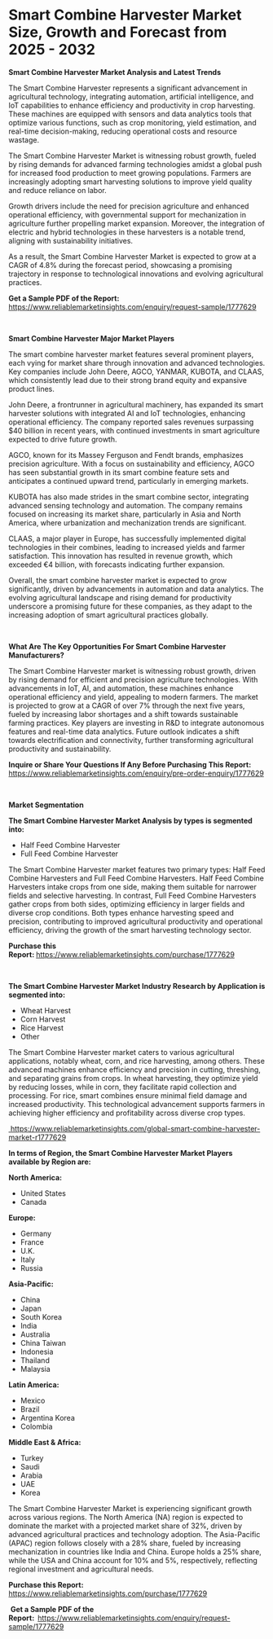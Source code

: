 <p><h1>Smart Combine Harvester Market Size, Growth and Forecast from 2025 - 2032</h1></p><p><strong>Smart Combine Harvester Market Analysis and Latest Trends</strong></p>
<p><p>The Smart Combine Harvester represents a significant advancement in agricultural technology, integrating automation, artificial intelligence, and IoT capabilities to enhance efficiency and productivity in crop harvesting. These machines are equipped with sensors and data analytics tools that optimize various functions, such as crop monitoring, yield estimation, and real-time decision-making, reducing operational costs and resource wastage.</p><p>The Smart Combine Harvester Market is witnessing robust growth, fueled by rising demands for advanced farming technologies amidst a global push for increased food production to meet growing populations. Farmers are increasingly adopting smart harvesting solutions to improve yield quality and reduce reliance on labor. </p><p>Growth drivers include the need for precision agriculture and enhanced operational efficiency, with governmental support for mechanization in agriculture further propelling market expansion. Moreover, the integration of electric and hybrid technologies in these harvesters is a notable trend, aligning with sustainability initiatives.</p><p>As a result, the Smart Combine Harvester Market is expected to grow at a CAGR of 4.8% during the forecast period, showcasing a promising trajectory in response to technological innovations and evolving agricultural practices.</p></p>
<p><strong>Get a Sample PDF of the Report:&nbsp;</strong> <a href="https://www.reliablemarketinsights.com/enquiry/request-sample/1777629?utm_campaign=3309&utm_medium=2&utm_source=Github&utm_content=ia&utm_term=16042025&utm_id=smart-combine-harvester">https://www.reliablemarketinsights.com/enquiry/request-sample/1777629</a></p>
<p>&nbsp;</p>
<p><strong>Smart Combine Harvester Major Market Players</strong></p>
<p><p>The smart combine harvester market features several prominent players, each vying for market share through innovation and advanced technologies. Key companies include John Deere, AGCO, YANMAR, KUBOTA, and CLAAS, which consistently lead due to their strong brand equity and expansive product lines. </p><p>John Deere, a frontrunner in agricultural machinery, has expanded its smart harvester solutions with integrated AI and IoT technologies, enhancing operational efficiency. The company reported sales revenues surpassing $40 billion in recent years, with continued investments in smart agriculture expected to drive future growth.</p><p>AGCO, known for its Massey Ferguson and Fendt brands, emphasizes precision agriculture. With a focus on sustainability and efficiency, AGCO has seen substantial growth in its smart combine feature sets and anticipates a continued upward trend, particularly in emerging markets.</p><p>KUBOTA has also made strides in the smart combine sector, integrating advanced sensing technology and automation. The company remains focused on increasing its market share, particularly in Asia and North America, where urbanization and mechanization trends are significant.</p><p>CLAAS, a major player in Europe, has successfully implemented digital technologies in their combines, leading to increased yields and farmer satisfaction. This innovation has resulted in revenue growth, which exceeded €4 billion, with forecasts indicating further expansion.</p><p>Overall, the smart combine harvester market is expected to grow significantly, driven by advancements in automation and data analytics. The evolving agricultural landscape and rising demand for productivity underscore a promising future for these companies, as they adapt to the increasing adoption of smart agricultural practices globally.</p></p>
<p>&nbsp;</p>
<p><strong>What Are The Key Opportunities For Smart Combine Harvester Manufacturers?</strong></p>
<p><p>The Smart Combine Harvester market is witnessing robust growth, driven by rising demand for efficient and precision agriculture technologies. With advancements in IoT, AI, and automation, these machines enhance operational efficiency and yield, appealing to modern farmers. The market is projected to grow at a CAGR of over 7% through the next five years, fueled by increasing labor shortages and a shift towards sustainable farming practices. Key players are investing in R&D to integrate autonomous features and real-time data analytics. Future outlook indicates a shift towards electrification and connectivity, further transforming agricultural productivity and sustainability.</p></p>
<p><strong>Inquire or Share Your Questions If Any Before Purchasing This Report:</strong> <a href="https://www.reliablemarketinsights.com/enquiry/pre-order-enquiry/1777629?utm_campaign=3309&utm_medium=2&utm_source=Github&utm_content=ia&utm_term=16042025&utm_id=smart-combine-harvester">https://www.reliablemarketinsights.com/enquiry/pre-order-enquiry/1777629</a></p>
<p>&nbsp;</p>
<p><strong>Market Segmentation</strong></p>
<p><strong>The Smart Combine Harvester Market Analysis by types is segmented into:</strong></p>
<p><ul><li>Half Feed Combine Harvester</li><li>Full Feed Combine Harvester</li></ul></p>
<p><p>The Smart Combine Harvester market features two primary types: Half Feed Combine Harvesters and Full Feed Combine Harvesters. Half Feed Combine Harvesters intake crops from one side, making them suitable for narrower fields and selective harvesting. In contrast, Full Feed Combine Harvesters gather crops from both sides, optimizing efficiency in larger fields and diverse crop conditions. Both types enhance harvesting speed and precision, contributing to improved agricultural productivity and operational efficiency, driving the growth of the smart harvesting technology sector.</p></p>
<p><strong>Purchase this Report:&nbsp;</strong><a href="https://www.reliablemarketinsights.com/purchase/1777629?utm_campaign=3309&utm_medium=2&utm_source=Github&utm_content=ia&utm_term=16042025&utm_id=smart-combine-harvester">https://www.reliablemarketinsights.com/purchase/1777629</a></p>
<p>&nbsp;</p>
<p><strong>The Smart Combine Harvester Market Industry Research by Application is segmented into:</strong></p>
<p><ul><li>Wheat Harvest</li><li>Corn Harvest</li><li>Rice Harvest</li><li>Other</li></ul></p>
<p><p>The Smart Combine Harvester market caters to various agricultural applications, notably wheat, corn, and rice harvesting, among others. These advanced machines enhance efficiency and precision in cutting, threshing, and separating grains from crops. In wheat harvesting, they optimize yield by reducing losses, while in corn, they facilitate rapid collection and processing. For rice, smart combines ensure minimal field damage and increased productivity. This technological advancement supports farmers in achieving higher efficiency and profitability across diverse crop types.</p></p>
<p><a href="https://www.reliablemarketinsights.com/global-smart-combine-harvester-market-r1777629?utm_campaign=3309&utm_medium=2&utm_source=Github&utm_content=ia&utm_term=16042025&utm_id=smart-combine-harvester">&nbsp;https://www.reliablemarketinsights.com/global-smart-combine-harvester-market-r1777629</a></p>
<p><strong>In terms of Region, the Smart Combine Harvester Market Players available by Region are:</strong></p>
<p>
    <p> <strong> North America: </strong>
        <ul>
            <li>United States</li>
            <li>Canada</li>
        </ul>
        </p> 
    <p> <strong> Europe: </strong>
        <ul>
            <li>Germany</li>
            <li>France</li>
            <li>U.K.</li>
            <li>Italy</li>
            <li>Russia</li>
        </ul>
        </p> 
    <p> <strong> Asia-Pacific: </strong>
        <ul>
            <li>China</li>
            <li>Japan</li>
            <li>South Korea</li>
            <li>India</li>
            <li>Australia</li>
            <li>China Taiwan</li>
            <li>Indonesia</li>
            <li>Thailand</li>
            <li>Malaysia</li>
        </ul>
        </p> 
    <p> <strong> Latin America: </strong>
        <ul>
            <li>Mexico</li>
            <li>Brazil</li>
            <li>Argentina Korea</li>
            <li>Colombia</li>
        </ul>
        </p> 
    <p> <strong> Middle East & Africa: </strong>
        <ul>
            <li>Turkey</li>
            <li>Saudi</li>
            <li>Arabia</li>
            <li>UAE</li>
            <li>Korea</li>
        </ul>
    </p>
    </p>
<p><p>The Smart Combine Harvester Market is experiencing significant growth across various regions. The North America (NA) region is expected to dominate the market with a projected market share of 32%, driven by advanced agricultural practices and technology adoption. The Asia-Pacific (APAC) region follows closely with a 28% share, fueled by increasing mechanization in countries like India and China. Europe holds a 25% share, while the USA and China account for 10% and 5%, respectively, reflecting regional investment and agricultural needs.</p></p>
<p><strong>Purchase this Report: </strong><a href="https://www.reliablemarketinsights.com/purchase/1777629?utm_campaign=3309&utm_medium=2&utm_source=Github&utm_content=ia&utm_term=16042025&utm_id=smart-combine-harvester">https://www.reliablemarketinsights.com/purchase/1777629</a></p>
<p>&nbsp;<strong>Get a Sample PDF of the Report:&nbsp;&nbsp;</strong><a href="https://www.reliablemarketinsights.com/enquiry/request-sample/1777629?utm_campaign=3309&utm_medium=2&utm_source=Github&utm_content=ia&utm_term=16042025&utm_id=smart-combine-harvester">https://www.reliablemarketinsights.com/enquiry/request-sample/1777629</a></p>
<p><strong></strong></p>
<p><p></p><p></p><p></p></p>